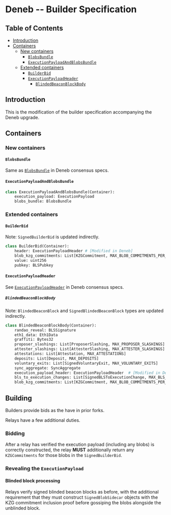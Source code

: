 # Deneb -- Builder Specification

## Table of Contents

<!-- START doctoc generated TOC please keep comment here to allow auto update -->
<!-- DON'T EDIT THIS SECTION, INSTEAD RE-RUN doctoc TO UPDATE -->

- [Introduction](#introduction)
- [Containers](#containers)
  - [New containers](#new-containers)
    - [`BlobsBundle`](#blobsbundle)
    - [`ExecutionPayloadAndBlobsBundle`](#executionpayloadandblobsbundle)
  - [Extended containers](#extended-containers)
    - [`BuilderBid`](#builderbid)
    - [`ExecutionPayloadHeader`](#executionpayloadheader)
      - [`BlindedBeaconBlockBody`](#blindedbeaconblockbody)

<!-- END doctoc generated TOC please keep comment here to allow auto update -->

## Introduction

This is the modification of the builder specification accompanying the Deneb upgrade.

## Containers

### New containers

#### `BlobsBundle`

Same as [`BlobsBundle`](https://github.com/ethereum/consensus-specs/blob/dev/specs/deneb/validator.md#blobsbundle) in Deneb consensus specs.

#### `ExecutionPayloadAndBlobsBundle`

```python
class ExecutionPayloadAndBlobsBundle(Container):
    execution_payload: ExecutionPayload
    blobs_bundle: BlobsBundle
```

### Extended containers

#### `BuilderBid`

Note: `SignedBuilderBid` is updated indirectly.

```python
class BuilderBid(Container):
    header: ExecutionPayloadHeader # [Modified in Deneb]
    blob_kzg_commitments: List[KZGCommitment, MAX_BLOB_COMMITMENTS_PER_BLOCK]  # [New in Deneb]
    value: uint256
    pubkey: BLSPubkey
```

#### `ExecutionPayloadHeader`

See [`ExecutionPayloadHeader`](https://github.com/ethereum/consensus-specs/blob/dev/specs/deneb/beacon-chain.md#executionpayloadheader) in Deneb consensus specs.

##### `BlindedBeaconBlockBody`

Note: `BlindedBeaconBlock` and `SignedBlindedBeaconBlock` types are updated indirectly.

```python
class BlindedBeaconBlockBody(Container):
    randao_reveal: BLSSignature
    eth1_data: Eth1Data
    graffiti: Bytes32
    proposer_slashings: List[ProposerSlashing, MAX_PROPOSER_SLASHINGS]
    attester_slashings: List[AttesterSlashing, MAX_ATTESTER_SLASHINGS]
    attestations: List[Attestation, MAX_ATTESTATIONS]
    deposits: List[Deposit, MAX_DEPOSITS]
    voluntary_exits: List[SignedVoluntaryExit, MAX_VOLUNTARY_EXITS]
    sync_aggregate: SyncAggregate
    execution_payload_header: ExecutionPayloadHeader  # [Modified in Deneb]
    bls_to_execution_changes: List[SignedBLSToExecutionChange, MAX_BLS_TO_EXECUTION_CHANGES]
    blob_kzg_commitments: List[KZGCommitment, MAX_BLOB_COMMITMENTS_PER_BLOCK]  # [New in Deneb]
```

## Building

Builders provide bids as the have in prior forks.

Relays have a few additional duties.

### Bidding

After a relay has verified the execution payload (including any blobs) is correctly constructed, the relay **MUST** additionally return any `KZGCommitments` for those blobs
in the `SignedBuilderBid`.

### Revealing the `ExecutionPayload`

#### Blinded block processing

Relays verify signed blinded beacon blocks as before, with the additional requirement
that they must construct `SignedBlobSidecar` objects with the KZG commitment inclusion
proof before gossiping the blobs alongside the unblinded block.
